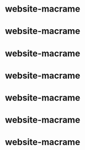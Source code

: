 # website-macrame
# website-macrame
# website-macrame
# website-macrame
# website-macrame
# website-macrame
# website-macrame
